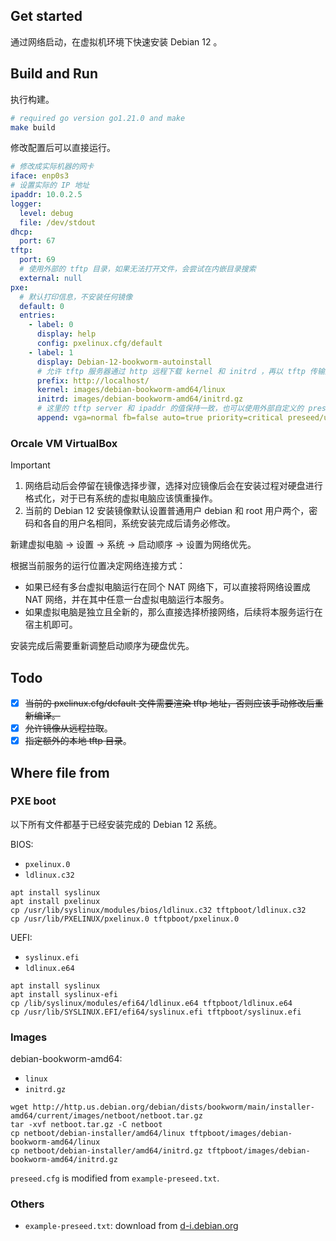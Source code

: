 ## Get started

通过网络启动，在虚拟机环境下快速安装 Debian 12 。

## Build and Run

执行构建。

```bash
# required go version go1.21.0 and make
make build
```

修改配置后可以直接运行。

```yaml
# 修改成实际机器的网卡
iface: enp0s3
# 设置实际的 IP 地址
ipaddr: 10.0.2.5
logger:
  level: debug
  file: /dev/stdout
dhcp:
  port: 67
tftp:
  port: 69
  # 使用外部的 tftp 目录，如果无法打开文件，会尝试在内嵌目录搜索
  external: null
pxe:
  # 默认打印信息，不安装任何镜像
  default: 0
  entries:
    - label: 0
      display: help
      config: pxelinux.cfg/default
    - label: 1
      display: Debian-12-bookworm-autoinstall
      # 允许 tftp 服务器通过 http 远程下载 kernel 和 initrd ，再以 tftp 传输到目标机器，不再需要内嵌镜像 
      prefix: http://localhost/
      kernel: images/debian-bookworm-amd64/linux
      initrd: images/debian-bookworm-amd64/initrd.gz
      # 这里的 tftp server 和 ipaddr 的值保持一致，也可以使用外部自定义的 preseed 文件
      append: vga=normal fb=false auto=true priority=critical preseed/url=tftp://10.0.2.5/debian12-preseed.cfg
```

### Orcale VM VirtualBox

> [!IMPORTANT]
> 1. 网络启动后会停留在镜像选择步骤，选择对应镜像后会在安装过程对硬盘进行格式化，对于已有系统的虚拟电脑应该慎重操作。
> 2. 当前的 Debian 12 安装镜像默认设置普通用户 debian 和 root 用户两个，密码和各自的用户名相同，系统安装完成后请务必修改。

新建虚拟电脑 -> 设置 -> 系统 -> 启动顺序 -> 设置为网络优先。

根据当前服务的运行位置决定网络连接方式：

- 如果已经有多台虚拟电脑运行在同个 NAT 网络下，可以直接将网络设置成 NAT 网络，并在其中任意一台虚拟电脑运行本服务。
- 如果虚拟电脑是独立且全新的，那么直接选择桥接网络，后续将本服务运行在宿主机即可。

安装完成后需要重新调整启动顺序为硬盘优先。

## Todo

- [x] ~~当前的 pxelinux.cfg/default 文件需要渲染 tftp 地址，否则应该手动修改后重新编译。~~
- [x] ~~允许镜像从远程拉取~~。
- [x] ~~指定额外的本地 tftp 目录~~。

## Where file from

### PXE boot

以下所有文件都基于已经安装完成的 Debian 12 系统。

BIOS:

* `pxelinux.0`
* `ldlinux.c32`

``` shell
apt install syslinux
apt install pxelinux
cp /usr/lib/syslinux/modules/bios/ldlinux.c32 tftpboot/ldlinux.c32
cp /usr/lib/PXELINUX/pxelinux.0 tftpboot/pxelinux.0
```

UEFI:

* `syslinux.efi`
* `ldlinux.e64`

``` shell
apt install syslinux
apt install syslinux-efi
cp /lib/syslinux/modules/efi64/ldlinux.e64 tftpboot/ldlinux.e64
cp /usr/lib/SYSLINUX.EFI/efi64/syslinux.efi tftpboot/syslinux.efi
```

### Images

debian-bookworm-amd64:

* `linux`
* `initrd.gz`

``` shell
wget http://http.us.debian.org/debian/dists/bookworm/main/installer-amd64/current/images/netboot/netboot.tar.gz
tar -xvf netboot.tar.gz -C netboot
cp netboot/debian-installer/amd64/linux tftpboot/images/debian-bookworm-amd64/linux
cp netboot/debian-installer/amd64/initrd.gz tftpboot/images/debian-bookworm-amd64/initrd.gz
```

`preseed.cfg` is modified from `example-preseed.txt`.

### Others

* `example-preseed.txt`: download from [d-i.debian.org](https://d-i.debian.org/manual/example-preseed.txt)
